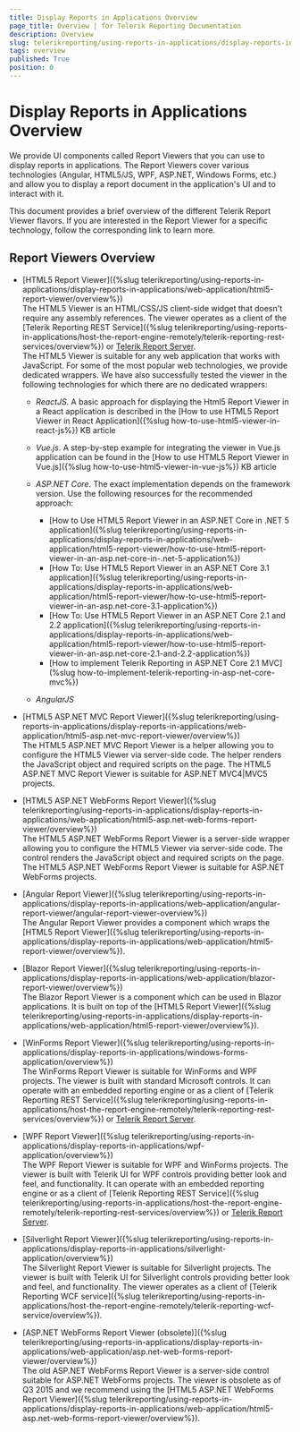 ```yaml
---
title: Display Reports in Applications Overview
page_title: Overview | for Telerik Reporting Documentation
description: Overview
slug: telerikreporting/using-reports-in-applications/display-reports-in-applications/overview
tags: overview
published: True
position: 0
---
```


# Display Reports in Applications Overview

We provide UI components called Report Viewers that you can use to display reports in applications. The Report Viewers cover various technologies (Angular, HTML5/JS, WPF, ASP.NET, Windows Forms, etc.) and allow you to display a report document in the application's UI and to interact with it.       

This document provides a brief overview of the different Telerik Report Viewer flavors. If you are interested in the Report Viewer for a specific technology, follow the corresponding link to learn more.         

## Report Viewers Overview

* [HTML5 Report Viewer]({%slug telerikreporting/using-reports-in-applications/display-reports-in-applications/web-application/html5-report-viewer/overview%})  
  The HTML5 Viewer is an HTML/CSS/JS client-side widget that doesn't require any assembly references. The viewer operates as a client of the [Telerik Reporting REST Service]({%slug telerikreporting/using-reports-in-applications/host-the-report-engine-remotely/telerik-reporting-rest-services/overview%}) or  [Telerik Report Server](https://www.telerik.com/report-server).  
  The HTML5 Viewer is suitable for any web application that works with JavaScript. For some of the most popular web technologies, we provide dedicated wrappers. We have also successfully tested the viewer in the following technologies for which there are no dedicated wrappers:             

   + *ReactJS*. A basic approach for displaying the Html5 Report Viewer in a React application is described in the [How to use HTML5 Report Viewer in React Application]({%slug how-to-use-html5-viewer-in-react-js%}) KB article                 

   + *Vue.js*. A step-by-step example for integrating the viewer in Vue.js application can be found in the [How to use HTML5 Report Viewer in Vue.js]({%slug how-to-use-html5-viewer-in-vue-js%}) KB article                 

   + *ASP.NET Core*. The exact implementation depends on the framework version. Use the following resources for the recommended approach:                 

     + [How to Use HTML5 Report Viewer in an ASP.NET Core in .NET 5 application]({%slug telerikreporting/using-reports-in-applications/display-reports-in-applications/web-application/html5-report-viewer/how-to-use-html5-report-viewer-in-an-asp.net-core-in-.net-5-application%})
     + [How To: Use HTML5 Report Viewer in an ASP.NET Core 3.1 application]({%slug telerikreporting/using-reports-in-applications/display-reports-in-applications/web-application/html5-report-viewer/how-to-use-html5-report-viewer-in-an-asp.net-core-3.1-application%})  
     + [How To: Use HTML5 Report Viewer in an ASP.NET Core 2.1 and 2.2 application]({%slug telerikreporting/using-reports-in-applications/display-reports-in-applications/web-application/html5-report-viewer/how-to-use-html5-report-viewer-in-an-asp.net-core-2.1-and-2.2-application%})  
     + [How to implement Telerik Reporting in ASP.NET Core 2.1 MVC](%slug how-to-implement-telerik-reporting-in-asp-net-core-mvc%})  

   + *AngularJS* 

* [HTML5 ASP.NET MVC Report Viewer]({%slug telerikreporting/using-reports-in-applications/display-reports-in-applications/web-application/html5-asp.net-mvc-report-viewer/overview%})  
  The HTML5 ASP.NET MVC Report Viewer is a helper allowing you to configure the HTML5 Viewer via server-side code. The helper renders the JavaScript object and required scripts on the page. The HTML5 ASP.NET MVC Report Viewer is suitable for ASP.NET MVC4|MVC5 projects.             

* [HTML5 ASP.NET WebForms Report Viewer]({%slug telerikreporting/using-reports-in-applications/display-reports-in-applications/web-application/html5-asp.net-web-forms-report-viewer/overview%})  
  The HTML5 ASP.NET WebForms Report Viewer is a server-side wrapper allowing you to configure the HTML5 Viewer via server-side code. The control renders the JavaScript object and required scripts on the page. The HTML5 ASP.NET WebForms Report Viewer is suitable for ASP.NET WebForms projects.             

* [Angular Report Viewer]({%slug telerikreporting/using-reports-in-applications/display-reports-in-applications/web-application/angular-report-viewer/angular-report-viewer-overview%})  
  The Angular Report Viewer provides a component which wraps the [HTML5 Report Viewer]({%slug telerikreporting/using-reports-in-applications/display-reports-in-applications/web-application/html5-report-viewer/overview%}).             

* [Blazor Report Viewer]({%slug telerikreporting/using-reports-in-applications/display-reports-in-applications/web-application/blazor-report-viewer/overview%})  
  The Blazor Report Viewer is a component which can be used in Blazor applications. It is built on top of the [HTML5 Report Viewer]({%slug telerikreporting/using-reports-in-applications/display-reports-in-applications/web-application/html5-report-viewer/overview%}).             

* [WinForms Report Viewer]({%slug telerikreporting/using-reports-in-applications/display-reports-in-applications/windows-forms-application/overview%})  
  The WinForms Report Viewer is suitable for WinForms and WPF projects. The viewer is built with standard Microsoft controls. It can operate with an embedded reporting engine or as a client of [Telerik Reporting REST Service]({%slug telerikreporting/using-reports-in-applications/host-the-report-engine-remotely/telerik-reporting-rest-services/overview%}) or [Telerik Report Server](http://www.telerik.com/report-server).             

* [WPF Report Viewer]({%slug telerikreporting/using-reports-in-applications/display-reports-in-applications/wpf-application/overview%})  
  The WPF Report Viewer is suitable for WPF and WinForms projects. The viewer is built with Telerik UI for WPF controls providing better look and feel, and functionality. It can operate with an embedded reporting engine or as a client of [Telerik Reporting REST Service]({%slug telerikreporting/using-reports-in-applications/host-the-report-engine-remotely/telerik-reporting-rest-services/overview%}) or [Telerik Report Server](http://www.telerik.com/report-server).             

* [Silverlight Report Viewer]({%slug telerikreporting/using-reports-in-applications/display-reports-in-applications/silverlight-application/overview%})  
  The Silverlight Report Viewer is suitable for Silverlight projects. The viewer is built with Telerik UI for Silverlight controls providing better look and feel, and functionality. The viewer operates as a client of [Telerik Reporting WCF service]({%slug telerikreporting/using-reports-in-applications/host-the-report-engine-remotely/telerik-reporting-wcf-service/overview%}).             

* [ASP.NET WebForms Report Viewer (obsolete)]({%slug telerikreporting/using-reports-in-applications/display-reports-in-applications/web-application/asp.net-web-forms-report-viewer/overview%})  
  The old ASP.NET WebForms Report Viewer is a server-side control suitable for ASP.NET WebForms projects. The viewer is obsolete as of Q3 2015 and we recommend using the [HTML5 ASP.NET WebForms Report Viewer]({%slug telerikreporting/using-reports-in-applications/display-reports-in-applications/web-application/html5-asp.net-web-forms-report-viewer/overview%}).             
